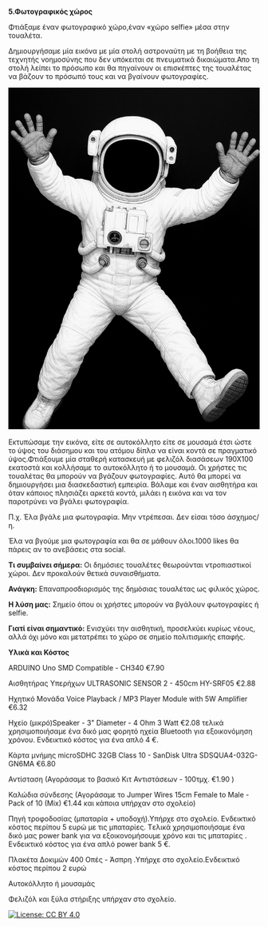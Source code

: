 **5.Φωτογραφικός χώρος**

Φτιάξαμε έναν φωτογραφικό χώρο,έναν «χώρο selfie» μέσα στην τουαλέτα. 

Δημιουργήσαμε μία εικόνα με μία στολή αστροναύτη με τη βοήθεια της τεχνητής νοημοσύνης που δεν υπόκειται σε πνευματικά δικαιώματα.Απο τη στολή  λείπει το πρόσωπο και θα πηγαίνουν οι επισκέπτες της τουαλέτας να βάζουν το πρόσωπό τους και να βγαίνουν φωτογραφίες. 


![QR Code Example](https://github.com/2o-gym-chrys/UNBEATABLES/blob/main/5.%CE%A6%CF%89%CF%84%CE%BF%CE%B3%CF%81%CE%B1%CF%86%CE%B9%CE%BA%CF%8C%CF%82%20_%20%CF%87%CF%8E%CF%81%CE%BF%CF%82/%CE%91%CE%A3%CE%A4%CE%A1%CE%9F%CE%9D%CE%91%CE%A5%CE%A4%CE%97%CE%A3.png?raw=true)


Εκτυπώσαμε την εικόνα, είτε σε αυτοκόλλητο είτε σε μουσαμά έτσι ώστε το ύψος του διάσημου και του ατόμου δίπλα να είναι κοντά σε πραγματικό ύψος.Φτιάξουμε μία σταθερή κατασκευή με φελιζόλ διασάσεων 190Χ100 εκατοστά και  κολλήσαμε το αυτοκόλλητο ή το μουσαμά. Οι χρήστες τις τουαλέτας θα μπορούν να βγάζουν φωτογραφίες. Αυτό θα μπορεί να δημιουργήσει μια διασκεδαστική εμπειρία. Βάλαμε και έναν αισθητήρα και όταν κάποιος πλησιάζει αρκετά κοντά, μιλάει η εικόνα και να τον παροτρύνει να βγάλει φωτογραφία.

Π.χ. Έλα βγάλε μια φωτογραφία. Μην ντρέπεσαι. Δεν είσαι τόσο άσχημος/η.

Έλα να βγούμε μια φωτογραφία και θα σε μάθουν όλοι.1000 likes θα πάρεις αν το ανεβάσεις στα social.

**Τι συμβαίνει σήμερα:** Οι δημόσιες τουαλέτες θεωρούνται ντροπιαστικοί χώροι. Δεν προκαλούν θετικά συναισθήματα.

**Ανάγκη:** Επαναπροσδιορισμός της δημόσιας τουαλέτας ως φιλικός χώρος.

**Η λύση μας:** Σημείο όπου οι χρήστες μπορούν να βγάλουν φωτογραφίες ή  selfie.

**Γιατί είναι σημαντικό:** Ενισχύει την αισθητική, προσελκύει κυρίως νέους, αλλά όχι μόνο και μετατρέπει το χώρο σε σημείο πολιτισμικής επαφής.




**Υλικά και Κόστος**

ARDUINO Uno SMD Compatible - CH340  €7.90

Αισθητήρας Υπερήχων ULTRASONIC SENSOR 2 - 450cm HY-SRF05  €2.88

Ηχητικό Μονάδα Voice Playback / MP3 Player Module with 5W Amplifier €6.32


Ηχείο (μικρό)Speaker - 3" Diameter - 4 Ohm 3 Watt €2.08 τελικά χρησιμοποιήσαμε ένα δικό μας φορητό ηχεία Bluetooth για εξοικονόμηση χρόνου. Ενδεικτικό κόστος για ένα απλό 4 €.

Κάρτα μνήμης microSDHC 32GB Class 10 - SanDisk Ultra SDSQUA4-032G-GN6MA €6.80

Αντίσταση (Αγοράσαμε το βασικό  Κιτ Αντιστάσεων - 100τμχ.  €1.90 )

Καλώδια σύνδεσης (Αγοράσαμε το Jumper Wires 15cm Female to Male - Pack of 10 (Mix) €1.44 και κάποια υπήρχαν στο σχολείο)

Πηγή τροφοδοσίας (μπαταρία + υποδοχή).Υπήρχε στο σχολείο. Ενδεικτικό κόστος περίπου 5 ευρώ με τις μπαταρίες. Tελικά χρησιμοποιήσαμε ένα δικό μας power bank για να εξοικονομήσουμε  χρόνο και τις μπαταρίες . Ενδεικτικό κόστος για ένα απλό power bank 5 €.

Πλακέτα Δοκιμών 400 Οπές - Άσπρη .Υπήρχε στο σχολείο.Ενδεικτικό κόστος περίπου 2 ευρώ

Αυτοκόλλητο ή μουσαμάς

Φελιζόλ και ξύλα στήριξης υπήρχαν στο σχολείο.

[![License: CC BY 4.0](https://img.shields.io/badge/License-CC%20BY%204.0-lightgrey.svg)](https://creativecommons.org/licenses/by/4.0/)


